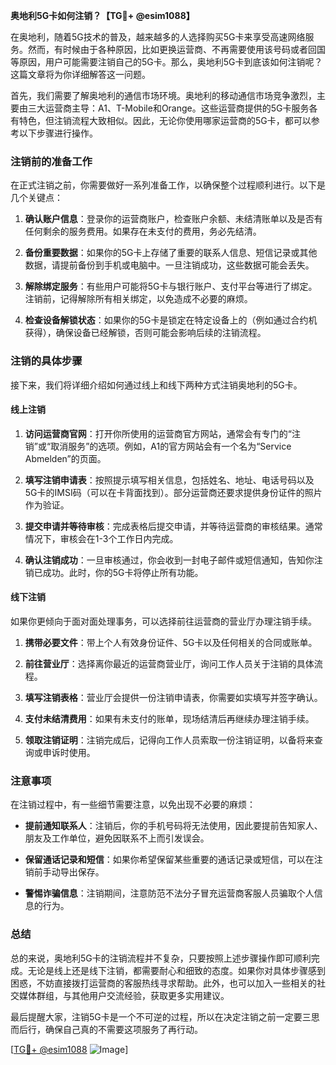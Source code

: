 **奥地利5G卡如何注销？【TG💪+ @esim1088】**

在奥地利，随着5G技术的普及，越来越多的人选择购买5G卡来享受高速网络服务。然而，有时候由于各种原因，比如更换运营商、不再需要使用该号码或者回国等原因，用户可能需要注销自己的5G卡。那么，奥地利5G卡到底该如何注销呢？这篇文章将为你详细解答这一问题。

首先，我们需要了解奥地利的通信市场环境。奥地利的移动通信市场竞争激烈，主要由三大运营商主导：A1、T-Mobile和Orange。这些运营商提供的5G卡服务各有特色，但注销流程大致相似。因此，无论你使用哪家运营商的5G卡，都可以参考以下步骤进行操作。

### 注销前的准备工作

在正式注销之前，你需要做好一系列准备工作，以确保整个过程顺利进行。以下是几个关键点：

1. **确认账户信息**：登录你的运营商账户，检查账户余额、未结清账单以及是否有任何剩余的服务费用。如果存在未支付的费用，务必先结清。
   
2. **备份重要数据**：如果你的5G卡上存储了重要的联系人信息、短信记录或其他数据，请提前备份到手机或电脑中。一旦注销成功，这些数据可能会丢失。

3. **解除绑定服务**：有些用户可能将5G卡与银行账户、支付平台等进行了绑定。注销前，记得解除所有相关绑定，以免造成不必要的麻烦。

4. **检查设备解锁状态**：如果你的5G卡是锁定在特定设备上的（例如通过合约机获得），确保设备已经解锁，否则可能会影响后续的注销流程。

### 注销的具体步骤

接下来，我们将详细介绍如何通过线上和线下两种方式注销奥地利的5G卡。

#### 线上注销

1. **访问运营商官网**：打开你所使用的运营商官方网站，通常会有专门的“注销”或“取消服务”的选项。例如，A1的官方网站会有一个名为“Service Abmelden”的页面。

2. **填写注销申请表**：按照提示填写相关信息，包括姓名、地址、电话号码以及5G卡的IMSI码（可以在卡背面找到）。部分运营商还要求提供身份证件的照片作为验证。

3. **提交申请并等待审核**：完成表格后提交申请，并等待运营商的审核结果。通常情况下，审核会在1-3个工作日内完成。

4. **确认注销成功**：一旦审核通过，你会收到一封电子邮件或短信通知，告知你注销已成功。此时，你的5G卡将停止所有功能。

#### 线下注销

如果你更倾向于面对面处理事务，可以选择前往运营商的营业厅办理注销手续。

1. **携带必要文件**：带上个人有效身份证件、5G卡以及任何相关的合同或账单。

2. **前往营业厅**：选择离你最近的运营商营业厅，询问工作人员关于注销的具体流程。

3. **填写注销表格**：营业厅会提供一份注销申请表，你需要如实填写并签字确认。

4. **支付未结清费用**：如果有未支付的账单，现场结清后再继续办理注销手续。

5. **领取注销证明**：注销完成后，记得向工作人员索取一份注销证明，以备将来查询或申诉时使用。

### 注意事项

在注销过程中，有一些细节需要注意，以免出现不必要的麻烦：

- **提前通知联系人**：注销后，你的手机号码将无法使用，因此要提前告知家人、朋友及工作单位，避免因联系不上而引发误会。
  
- **保留通话记录和短信**：如果你希望保留某些重要的通话记录或短信，可以在注销前手动导出保存。

- **警惕诈骗信息**：注销期间，注意防范不法分子冒充运营商客服人员骗取个人信息的行为。

### 总结

总的来说，奥地利5G卡的注销流程并不复杂，只要按照上述步骤操作即可顺利完成。无论是线上还是线下注销，都需要耐心和细致的态度。如果你对具体步骤感到困惑，不妨直接拨打运营商的客服热线寻求帮助。此外，也可以加入一些相关的社交媒体群组，与其他用户交流经验，获取更多实用建议。

最后提醒大家，注销5G卡是一个不可逆的过程，所以在决定注销之前一定要三思而后行，确保自己真的不需要这项服务了再行动。

[[TG💪+ @esim1088](https://t.me/s/esim1088) ![Image](https://i.postimg.cc/4NQfJmqS/Snipaste-2025-05-13-00-14-12.png)]